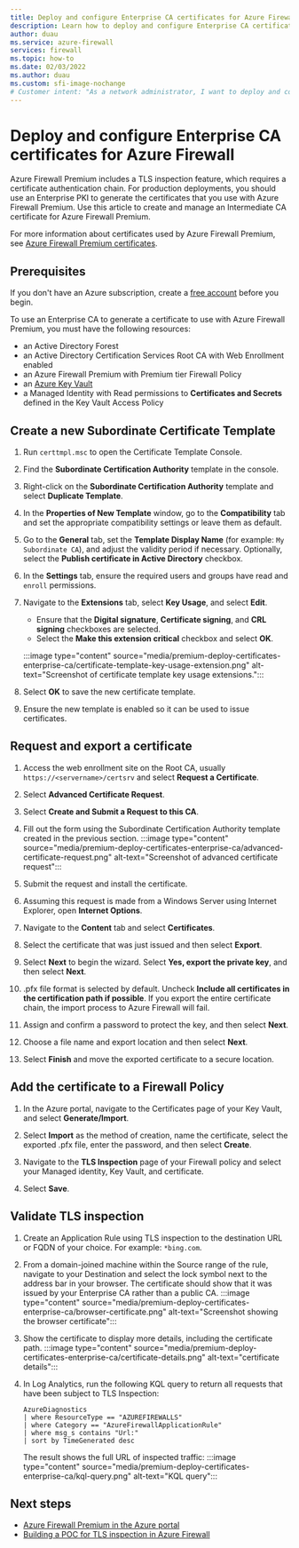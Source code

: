 ```yaml
---
title: Deploy and configure Enterprise CA certificates for Azure Firewall Premium
description: Learn how to deploy and configure Enterprise CA certificates for Azure Firewall Premium.
author: duau
ms.service: azure-firewall
services: firewall
ms.topic: how-to
ms.date: 02/03/2022
ms.author: duau
ms.custom: sfi-image-nochange
# Customer intent: "As a network administrator, I want to deploy and configure Enterprise CA certificates for Azure Firewall Premium, so that I can enable TLS inspection and ensure secure traffic management within my organization's network."
---
```


# Deploy and configure Enterprise CA certificates for Azure Firewall


Azure Firewall Premium includes a TLS inspection feature, which requires a certificate authentication chain. For production deployments, you should use an Enterprise PKI to generate the certificates that you use with Azure Firewall Premium. Use this article to create and manage an Intermediate CA certificate for Azure Firewall Premium.

For more information about certificates used by Azure Firewall Premium, see [Azure Firewall Premium certificates](premium-certificates.md).

## Prerequisites

If you don't have an Azure subscription, create a [free account](https://azure.microsoft.com/pricing/purchase-options/azure-account?cid=msft_learn) before you begin.

To use an Enterprise CA to generate a certificate to use with Azure Firewall Premium, you must have the following resources: 

- an Active Directory Forest 
- an Active Directory Certification Services Root CA with Web Enrollment enabled 
- an Azure Firewall Premium with Premium tier Firewall Policy 
- an [Azure Key Vault](premium-certificates.md#azure-key-vault) 
- a Managed Identity with Read permissions to **Certificates and Secrets** defined in the Key Vault Access Policy 

## Create a new Subordinate Certificate Template

1. Run `certtmpl.msc` to open the Certificate Template Console.
2. Find the **Subordinate Certification Authority** template in the console.
3. Right-click on the **Subordinate Certification Authority** template and select **Duplicate Template**.
4. In the **Properties of New Template** window, go to the **Compatibility** tab and set the appropriate compatibility settings or leave them as default.
5. Go to the **General** tab, set the **Template Display Name** (for example: `My Subordinate CA`), and adjust the validity period if necessary. Optionally, select the **Publish certificate in Active Directory** checkbox.
6. In the **Settings** tab, ensure the required users and groups have read and `enroll` permissions.
7. Navigate to the **Extensions** tab, select **Key Usage**, and select **Edit**.
   - Ensure that the **Digital signature**, **Certificate signing**, and **CRL signing** checkboxes are selected.
   - Select the **Make this extension critical** checkbox and select **OK**.
   
   :::image type="content" source="media/premium-deploy-certificates-enterprise-ca/certificate-template-key-usage-extension.png" alt-text="Screenshot of certificate template key usage extensions.":::
8. Select **OK** to save the new certificate template.
9. Ensure the new template is enabled so it can be used to issue certificates.

## Request and export a certificate

1. Access the web enrollment site on the Root CA, usually `https://<servername>/certsrv` and select **Request a Certificate**.
1. Select **Advanced Certificate Request**.
1. Select **Create and Submit a Request to this CA**.
1. Fill out the form using the Subordinate Certification Authority template created in the previous section.
   :::image type="content" source="media/premium-deploy-certificates-enterprise-ca/advanced-certificate-request.png" alt-text="Screenshot of advanced certificate request":::
1. Submit the request and install the certificate.
1. Assuming this request is made from a Windows Server using Internet Explorer, open **Internet Options**.
1. Navigate to the **Content** tab and select **Certificates**.

1. Select the certificate that was just issued and then select **Export**.

1. Select **Next** to begin the wizard. Select **Yes, export the private key**, and then select **Next**.

1. .pfx file format is selected by default. Uncheck **Include all certificates in the certification path if possible**. If you export the entire certificate chain, the import process to Azure Firewall will fail.

1. Assign and confirm a password to protect the key, and then select **Next**.

1. Choose a file name and export location and then select **Next**.

1. Select **Finish** and move the exported certificate to a secure location.

## Add the certificate to a Firewall Policy

1. In the Azure portal, navigate to the Certificates page of your Key Vault, and select **Generate/Import**.

1. Select **Import** as the method of creation, name the certificate, select the exported .pfx file, enter the password, and then select **Create**.

1. Navigate to the **TLS Inspection** page of your Firewall policy and select your Managed identity, Key Vault, and certificate.

1. Select **Save**.

## Validate TLS inspection

1. Create an Application Rule using TLS inspection to the destination URL or FQDN of your choice.  For example: `*bing.com`.

1. From a domain-joined machine within the Source range of the rule, navigate to your Destination and select the lock symbol next to the address bar in your browser. The certificate should show that it was issued by your Enterprise CA rather than a public CA.
   :::image type="content" source="media/premium-deploy-certificates-enterprise-ca/browser-certificate.png" alt-text="Screenshot showing the browser certificate":::
1. Show the certificate to display more details, including the certificate path.
   :::image type="content" source="media/premium-deploy-certificates-enterprise-ca/certificate-details.png" alt-text="certificate details":::
1. In Log Analytics, run the following KQL query to return all requests that have been subject to TLS Inspection:
   ```
   AzureDiagnostics 
   | where ResourceType == "AZUREFIREWALLS" 
   | where Category == "AzureFirewallApplicationRule" 
   | where msg_s contains "Url:" 
   | sort by TimeGenerated desc
   ```
   The result shows the full URL of inspected traffic:
   :::image type="content" source="media/premium-deploy-certificates-enterprise-ca/kql-query.png" alt-text="KQL query":::

## Next steps

- [Azure Firewall Premium in the Azure portal](premium-portal.md)
- [Building a POC for TLS inspection in Azure Firewall](https://techcommunity.microsoft.com/t5/azure-network-security-blog/building-a-poc-for-tls-inspection-in-azure-firewall/ba-p/3676723)

